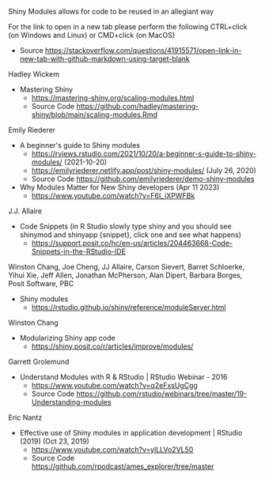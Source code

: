 Shiny Modules allows for code to be reused in an allegiant way

For the link to open in a new tab please perform the following CTRL+click (on Windows and Linux) or CMD+click (on MacOS)
* Source https://stackoverflow.com/questions/41915571/open-link-in-new-tab-with-github-markdown-using-target-blank

Hadley Wickem
* Mastering Shiny 
  * https://mastering-shiny.org/scaling-modules.html
  * Source Code https://github.com/hadley/mastering-shiny/blob/main/scaling-modules.Rmd

Emily Riederer
* A beginner's guide to Shiny modules 
  * https://rviews.rstudio.com/2021/10/20/a-beginner-s-guide-to-shiny-modules/ (2021-10-20)
  * https://emilyriederer.netlify.app/post/shiny-modules/ (July 26, 2020)
  * Source Code https://github.com/emilyriederer/demo-shiny-modules
* Why Modules Matter for New Shiny developers (Apr 11 2023)
  * https://www.youtube.com/watch?v=F6I_jXPWFBk

J.J. Allaire
* Code Snippets (in R Studio slowly type shiny and you should see shinymod and shinyapp {snippet}, click one and see what happens)
  * https://support.posit.co/hc/en-us/articles/204463668-Code-Snippets-in-the-RStudio-IDE

Winston Chang, Joe Cheng, JJ Allaire, Carson Sievert, Barret Schloerke, Yihui Xie, Jeff Allen, Jonathan McPherson, Alan Dipert, Barbara Borges, Posit Software, PBC
* Shiny modules
  * https://rstudio.github.io/shiny/reference/moduleServer.html

Winston Chang
* Modularizing Shiny app code
  * https://shiny.posit.co/r/articles/improve/modules/

Garrett Grolemund
* Understand Modules with R & RStudio | RStudio Webinar - 2016
  * https://www.youtube.com/watch?v=q2eFxsUgCgg
  * Source Code https://github.com/rstudio/webinars/tree/master/19-Understanding-modules
 
Eric Nantz
* Effective use of Shiny modules in application development | RStudio (2019) (Oct 23, 2019)
  * https://www.youtube.com/watch?v=ylLLVo2VL50
  * Source Code https://github.com/rpodcast/ames_explorer/tree/master

